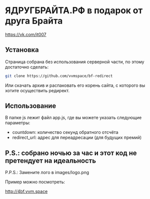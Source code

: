 # ЯДРУГБРАЙТА.РФ в подарок от друга Брайта
https://vk.com/it007

## Установка

Страница собрана без использования серверной части, по этому достаточно сделать:
```bash
git clone https://github.com/vvmspace/bf-redirect
```
Или скачать архив и распаковать его корень сайта, с которого вы хотите осуществить редирект.

## Использование

В папке js лежит файл app.js, где вы можете указать следующие параметры:

- countdown: количество секунд обратного отсчёта
- redirect_url: адрес для переадресации (для будущих премий)

## P.S.: собрано ночью за час и этот код не претендует на идеальность

P.P.S.: Замените лого в images/logo.png

Пример можно посмотреть:

http://4bf.vvm.space

